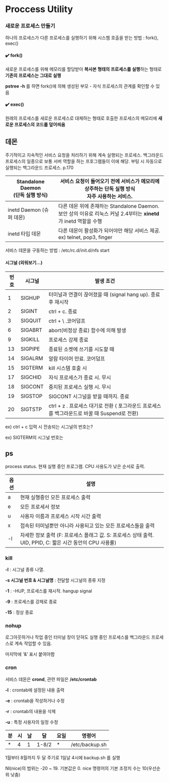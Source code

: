 # Proccess Utility



### 새로운 프로세스 만들기

하나의 프로세스가 다른 프로세스를 실행하기 위해 시스쳄 호출을 받는 방법 : fork(), exec()

#### ✔️ fork()

새로운 프로세스를 위해 메모리를 할당받아 **복사본 형태의 프로세스를 실행**하는 형태로 **기존의 프로세스는 그대로 실행**

**pstree -h** 를 하면 fork()에 의해 생성된 부모 - 자식 프로세스의 관계를 확인할 수 있음

#### ✔️ exec()

원래의 프로세스를 새로운 프로세스로 대체하는 형태로 호출한 프로세스의 메모리에 **새로운 프로세스의 코드를 덮어씌움**



## 데몬

주기적이고 지속적인 서비스 요청을 처리하기 위해 계속 실행되는 프로세스. 백그라운드 프로세스의 일종으로 보통 서버 역할을 하는 프호그램들이 이에 해당. 부팅 시 자동으로 실행되는 백그라운드 프로세스. p.170

| Standalone Daemon<br />(단독 실행 방식) | 서비스 요청이 들어오기 전에 서비스가 메모리에 상주하는 단독 실행 방식<br />자주 사용하는 서비스. |
| --------------------------------------- | ------------------------------------------------------------ |
| inetd Daemon (슈퍼 데몬)                | 다른 데몬 위에 존재하는 Standalone Daemon. <br />보안 상의 이유로 리눅스 커널 2.4부터는 **xinetd**가 inetd 역할을 수행 |
| inetd 타입 데몬                         | 다른 데몬이 활성화가 되어야만 해당 서비스 제공. ex) telnet, pop3, finger |

서비스 데몬을 구동하는 방법 : /etc/rc.d/init.d/nfs start



#### 시그널 (외워보기...)

| 번호 | 시그널  | 발생 조건                                                    |
| ---- | ------- | ------------------------------------------------------------ |
| 1    | SIGHUP  | 터미널과 연결이 끊어졌을 때 (signal hang up). 종료 후 재시작 |
| 2    | SIGINT  | ctrl + c. 종료                                               |
| 3    | SIGQUIT | ctrl + \ .코어덤프                                           |
| 6    | SIGABRT | abort(비정상 종료) 함수에 의해 발생                          |
| 9    | SIGKILL | 프로세스 강제 종료                                           |
| 13   | SIGPIPE | 종료된 소켓에 쓰기를 시도할 때                               |
| 14   | SIGALRM | 알람 타이머 만료. 코어덤프                                   |
| 15   | SIGTERM | kill 시스템 호출 시                                          |
| 17   | SIGCHID | 자식 프로세스가 종료 시. 무시                                |
| 18   | SIGCONT | 중지된 프로세스 실행 시. 무시                                |
| 19   | SIGSTOP | SIGCONT 시그널을 받을 때까지. 종료                           |
| 20   | SIGTSTP | ctrl + z . 프로세스 대기로 전환 ( 포그라운드 프로세스를 백그라운드로 바꿀 때 Suspend로 전환) |

ex) ctrl + c 입력 시 전송되는 시그널의 번호는?

ex) SIGTERM의 시그널 번호는





## ps 

process status. 현재 실행 중인 프로그램. CPU 사용도가 낮은 순서로 출력.

| 옵션 | 설명                                                         |
| ---- | ------------------------------------------------------------ |
| a    | 현재 실행중인 모든 프로세스 출력                             |
| e    | 모든 프로세서 정보                                           |
| u    | 사용자 이름과 프로세스 시작 시간 출력                        |
| x    | 접속된 터미널뿐만 아니라 사용되고 있는 모든 프로세스들을 출력 |
| -l   | 자세한 정보 출력 (F: 프로세스 플래그 값. S: 프로세스 상태 출력. UID, PPID, C: 짧은 시간 동안의 CPU 사용률) |





### kill

**-l** : 시그널 종류 나열.

**-s 시그널 번호 & 시그널명** : 전달할 시그널의 종류 지정

**-1** : -HUP, 프로세스를 재시작. hangup signal

**-9** : 프로세스를 강제로 종료

**-15** : 정상 종료



### nohup

로그아웃하거나 작업 중인 터미널 창이 닫혀도 실행 중인 프로세스를 백그라운드 프로세스로 계속 작업할 수 있음.

마지막에 '&' 표시 붙여야함



### cron

서비스 데몬은 **crond**, 관련 파일은 **/etc/crontab** 

**-l** : crontab에 설정된 내용 출력

**-e** : crontab을 작성하거나 수정

**-r** : crontab의 내용을 삭제

**-u** : 특정 사용자의 일정 수정



| 분   | 시   | 날   | 달    | 요일 | 명령어         |
| ---- | ---- | ---- | ----- | ---- | -------------- |
| *    | 4    | 1    | 1-8/2 | *    | /etc/backup.sh |

1월부터 8월까지 두 달 주기로 1일날 4시에 backup.sh 를 실행



NI(nice)의 범위는 -20 ~ 19. 기본값은 0. nice 명령어의 기본 조정치 수는 10(우선순위 낮춤)







